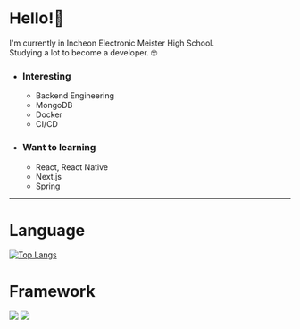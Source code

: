 # Hello!👋
I'm currently in Incheon Electronic Meister High School.<br/>
Studying a lot to become a developer. 🤓
* ### Interesting
  * Backend Engineering
  * MongoDB
  * Docker
  * CI/CD
* ### Want to learning
  * React, React Native
  * Next.js
  * Spring
* * *
# Language 
[![Top Langs](https://github-readme-stats.vercel.app/api/top-langs/?username=effx13&exclude_repo=Algorithm&layout=compact&bg_color=30,e96443,904e95&title_color=fff&text_color=fff)](https://github.com/anuraghazra/github-readme-stats)
# Framework
<img src="https://img.shields.io/badge/Node.js-339933.svg?&style=for-the-badge&logo=Nodedotjs&logoColor=white"> <img src="https://img.shields.io/badge/Express-000000.svg?&style=for-the-badge&logo=Express&logoColor=white"> 
